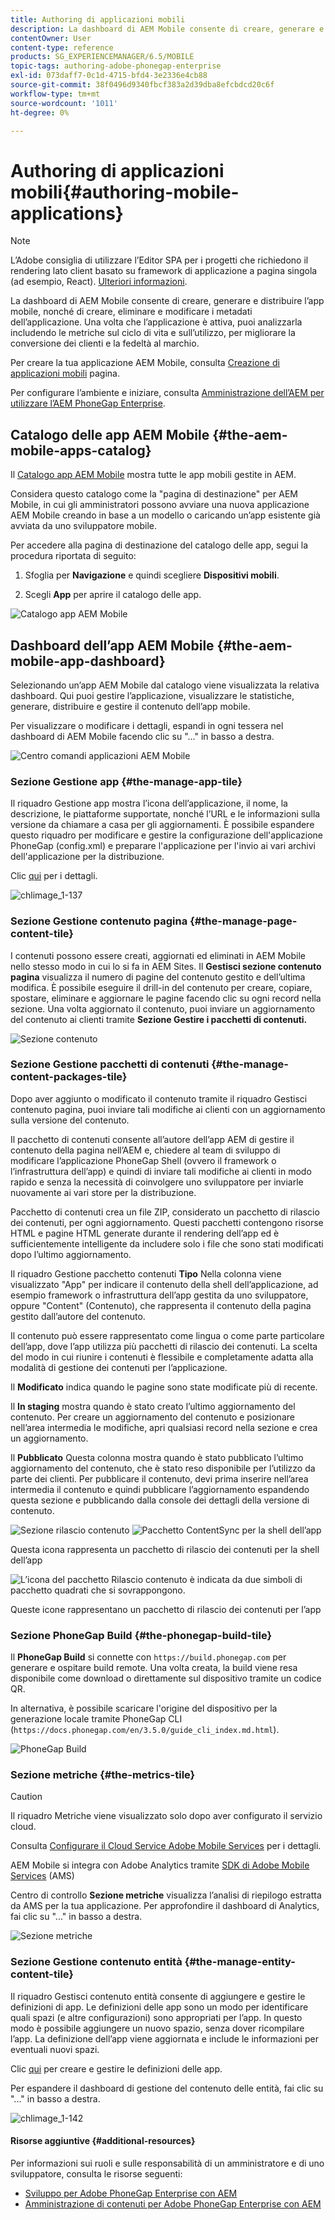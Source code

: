 ```yaml
---
title: Authoring di applicazioni mobili
description: La dashboard di AEM Mobile consente di creare, generare e distribuire l’app mobile, nonché di creare, eliminare e modificare i metadati dell’applicazione. Per ulteriori informazioni, segui questa pagina.
contentOwner: User
content-type: reference
products: SG_EXPERIENCEMANAGER/6.5/MOBILE
topic-tags: authoring-adobe-phonegap-enterprise
exl-id: 073daff7-0c1d-4715-bfd4-3e2336e4cb88
source-git-commit: 38f0496d9340fbcf383a2d39dba8efcbdcd20c6f
workflow-type: tm+mt
source-wordcount: '1011'
ht-degree: 0%

---
```


# Authoring di applicazioni mobili{#authoring-mobile-applications}

>[!NOTE]
>
>L’Adobe consiglia di utilizzare l’Editor SPA per i progetti che richiedono il rendering lato client basato su framework di applicazione a pagina singola (ad esempio, React). [Ulteriori informazioni](/help/sites-developing/spa-overview.md).

La dashboard di AEM Mobile consente di creare, generare e distribuire l’app mobile, nonché di creare, eliminare e modificare i metadati dell’applicazione. Una volta che l’applicazione è attiva, puoi analizzarla includendo le metriche sul ciclo di vita e sull’utilizzo, per migliorare la conversione dei clienti e la fedeltà al marchio.

Per creare la tua applicazione AEM Mobile, consulta [Creazione di applicazioni mobili](/help/mobile/building-app-mobile-phonegap.md) pagina.

Per configurare l’ambiente e iniziare, consulta [Amministrazione dell’AEM per utilizzare l’AEM PhoneGap Enterprise](/help/mobile/administer-phonegap.md).

## Catalogo delle app AEM Mobile {#the-aem-mobile-apps-catalog}

Il [Catalogo app AEM Mobile](http://localhost:4502/aem/apps.html/content/phonegap) mostra tutte le app mobili gestite in AEM.

Considera questo catalogo come la &quot;pagina di destinazione&quot; per AEM Mobile, in cui gli amministratori possono avviare una nuova applicazione AEM Mobile creando in base a un modello o caricando un’app esistente già avviata da uno sviluppatore mobile.

Per accedere alla pagina di destinazione del catalogo delle app, segui la procedura riportata di seguito:

1. Sfoglia per **Navigazione** e quindi scegliere **Dispositivi mobili**.

1. Scegli **App** per aprire il catalogo delle app.

![Catalogo app AEM Mobile](assets/chlimage_1-135.png)

## Dashboard dell’app AEM Mobile {#the-aem-mobile-app-dashboard}

Selezionando un’app AEM Mobile dal catalogo viene visualizzata la relativa dashboard. Qui puoi gestire l’applicazione, visualizzare le statistiche, generare, distribuire e gestire il contenuto dell’app mobile.

Per visualizzare o modificare i dettagli, espandi in ogni tessera nel dashboard di AEM Mobile facendo clic su &quot;...&quot; in basso a destra.

![Centro comandi applicazioni AEM Mobile](assets/chlimage_1-136.png)

### Sezione Gestione app {#the-manage-app-tile}

Il riquadro Gestione app mostra l’icona dell’applicazione, il nome, la descrizione, le piattaforme supportate, nonché l’URL e le informazioni sulla versione da chiamare a casa per gli aggiornamenti. È possibile espandere questo riquadro per modificare e gestire la configurazione dell&#39;applicazione PhoneGap (config.xml) e preparare l&#39;applicazione per l&#39;invio ai vari archivi dell&#39;applicazione per la distribuzione.

Clic [qui](/help/mobile/phonegap-app-details-tile.md) per i dettagli.

![chlimage_1-137](assets/chlimage_1-137.png)

### Sezione Gestione contenuto pagina {#the-manage-page-content-tile}

I contenuti possono essere creati, aggiornati ed eliminati in AEM Mobile nello stesso modo in cui lo si fa in AEM Sites. Il **Gestisci sezione contenuto pagina** visualizza il numero di pagine del contenuto gestito e dell’ultima modifica. È possibile eseguire il drill-in del contenuto per creare, copiare, spostare, eliminare e aggiornare le pagine facendo clic su ogni record nella sezione. Una volta aggiornato il contenuto, puoi inviare un aggiornamento del contenuto ai clienti tramite **Sezione Gestire i pacchetti di contenuti.**

![Sezione contenuto](assets/chlimage_1-138.png)

### Sezione Gestione pacchetti di contenuti {#the-manage-content-packages-tile}

Dopo aver aggiunto o modificato il contenuto tramite il riquadro Gestisci contenuto pagina, puoi inviare tali modifiche ai clienti con un aggiornamento sulla versione del contenuto.

Il pacchetto di contenuti consente all’autore dell’app AEM di gestire il contenuto della pagina nell’AEM e, chiedere al team di sviluppo di modificare l’applicazione PhoneGap Shell (ovvero il framework o l’infrastruttura dell’app) e quindi di inviare tali modifiche ai clienti in modo rapido e senza la necessità di coinvolgere uno sviluppatore per inviarle nuovamente ai vari store per la distribuzione.

Pacchetto di contenuti crea un file ZIP, considerato un pacchetto di rilascio dei contenuti, per ogni aggiornamento. Questi pacchetti contengono risorse HTML e pagine HTML generate durante il rendering dell’app ed è sufficientemente intelligente da includere solo i file che sono stati modificati dopo l’ultimo aggiornamento.

Il riquadro Gestione pacchetto contenuti **Tipo** Nella colonna viene visualizzato &quot;App&quot; per indicare il contenuto della shell dell’applicazione, ad esempio framework o infrastruttura dell’app gestita da uno sviluppatore, oppure &quot;Content&quot; (Contenuto), che rappresenta il contenuto della pagina gestito dall’autore del contenuto.

Il contenuto può essere rappresentato come lingua o come parte particolare dell’app, dove l’app utilizza più pacchetti di rilascio dei contenuti. La scelta del modo in cui riunire i contenuti è flessibile e completamente adatta alla modalità di gestione dei contenuti per l’applicazione.

Il **Modificato** indica quando le pagine sono state modificate più di recente.

Il **In staging** mostra quando è stato creato l’ultimo aggiornamento del contenuto. Per creare un aggiornamento del contenuto e posizionare nell’area intermedia le modifiche, apri qualsiasi record nella sezione e crea un aggiornamento.

Il **Pubblicato** Questa colonna mostra quando è stato pubblicato l’ultimo aggiornamento del contenuto, che è stato reso disponibile per l’utilizzo da parte dei clienti. Per pubblicare il contenuto, devi prima inserire nell’area intermedia il contenuto e quindi pubblicare l’aggiornamento espandendo questa sezione e pubblicando dalla console dei dettagli della versione di contenuto.

![Sezione rilascio contenuto](assets/chlimage_1-139.png) ![Pacchetto ContentSync per la shell dell’app](do-not-localize/chlimage_1-5.png)

Questa icona rappresenta un pacchetto di rilascio dei contenuti per la shell dell’app

![L’icona del pacchetto Rilascio contenuto è indicata da due simboli di pacchetto quadrati che si sovrappongono.](do-not-localize/chlimage_1-6.png)

Queste icone rappresentano un pacchetto di rilascio dei contenuti per l’app

### Sezione PhoneGap Build {#the-phonegap-build-tile}

Il **PhoneGap Build** si connette con `https://build.phonegap.com` per generare e ospitare build remote. Una volta creata, la build viene resa disponibile come download o direttamente sul dispositivo tramite un codice QR.

In alternativa, è possibile scaricare l&#39;origine del dispositivo per la generazione locale tramite PhoneGap CLI (`https://docs.phonegap.com/en/3.5.0/guide_cli_index.md.html`).

![PhoneGap Build](assets/chlimage_1-140.png)

### Sezione metriche {#the-metrics-tile}

>[!CAUTION]
>
>Il riquadro Metriche viene visualizzato solo dopo aver configurato il servizio cloud.
>
>Consulta [Configurare il Cloud Service Adobe Mobile Services](/help/mobile/configure-adobe-mobile-cloud-service.md) per i dettagli.

AEM Mobile si integra con Adobe Analytics tramite [SDK di Adobe Mobile Services](https://experienceleague.adobe.com/docs/mobile.html?lang=en) (AMS)

Centro di controllo **Sezione metriche** visualizza l’analisi di riepilogo estratta da AMS per la tua applicazione. Per approfondire il dashboard di Analytics, fai clic su &quot;...&quot; in basso a destra.

![Sezione metriche](assets/chlimage_1-141.png)

### Sezione Gestione contenuto entità {#the-manage-entity-content-tile}

Il riquadro Gestisci contenuto entità consente di aggiungere e gestire le definizioni di app. Le definizioni delle app sono un modo per identificare quali spazi (e altre configurazioni) sono appropriati per l’app. In questo modo è possibile aggiungere un nuovo spazio, senza dover ricompilare l’app. La definizione dell’app viene aggiornata e include le informazioni per eventuali nuovi spazi.

Clic [qui](/help/mobile/phonegap-app-definitions.md) per creare e gestire le definizioni delle app.

Per espandere il dashboard di gestione del contenuto delle entità, fai clic su &quot;...&quot; in basso a destra.

![chlimage_1-142](assets/chlimage_1-142.png)

#### Risorse aggiuntive {#additional-resources}

Per informazioni sui ruoli e sulle responsabilità di un amministratore e di uno sviluppatore, consulta le risorse seguenti:

* [Sviluppo per Adobe PhoneGap Enterprise con AEM](/help/mobile/developing-in-phonegap.md)
* [Amministrazione di contenuti per Adobe PhoneGap Enterprise con AEM](/help/mobile/administer-phonegap.md)
